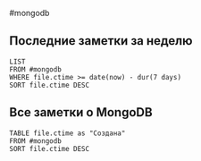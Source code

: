 #mongodb 

## Последние заметки за неделю
```dataview
LIST
FROM #mongodb 
WHERE file.ctime >= date(now) - dur(7 days)
SORT file.ctime DESC
```




## Все заметки о MongoDB
```dataview
TABLE file.ctime as "Создана"
FROM #mongodb 
SORT file.ctime DESC
```



